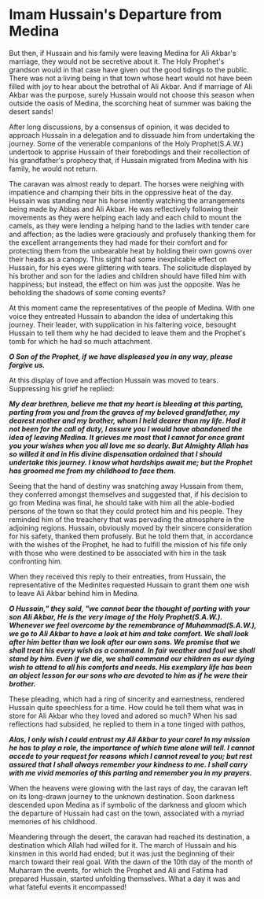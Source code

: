 Imam Hussain's Departure from Medina
====================================

But then, if Hussain and his family were leaving Medina for Ali Akbar's
marriage, they would not be secretive about it. The Holy Prophet's
grandson would in that case have given out the good tidings to the
public. There was not a living being in that town whose heart would not
have been filled with joy to hear about the betrothal of Ali Akbar. And
if marriage of Ali Akbar was the purpose, surely Hussain would not
choose this season when outside the oasis of Medina, the scorching heat
of summer was baking the desert sands!

After long discussions, by a consensus of opinion, it was decided to
approach Hussain in a delegation and to dissuade him from undertaking
the journey. Some of the venerable companions of the Holy
Prophet(S.A.W.) undertook to apprise Hussain of their forebodings and
their recollection of his grandfather's prophecy that, if Hussain
migrated from Medina with his family, he would not return.

The caravan was almost ready to depart. The horses were neighing with
impatience and champing their bits in the oppressive heat of the day.
Hussain was standing near his horse intently watching the arrangements
being made by Abbas and Ali Akbar. He was reflectively following their
movements as they were helping each lady and each child to mount the
camels, as they were lending a helping hand to the ladies with tender
care and affection; as the ladies were graciously and profusely thanking
them for the excellent arrangements they had made for their comfort and
for protecting them from the unbearable heat by holding their own gowns
over their heads as a canopy. This sight had some inexplicable effect on
Hussain, for his eyes were glittering with tears. The solicitude
displayed by his brother and son for the ladies and children should have
filled him with happiness; but instead, the effect on him was just the
opposite. Was he beholding the shadows of some coming events?

At this moment came the representatives of the people of Medina. With
one voice they entreated Hussain to abandon the idea of undertaking this
journey. Their leader, with supplication in his faltering voice,
besought Hussain to tell them why he had decided to leave them and the
Prophet's tomb for which he had so much attachment.

***O Son of the Prophet, if we have displeased you in any way, please
forgive us.***

At this display of love and affection Hussain was moved to tears.
Suppressing his grief he replied:

***My dear brethren, believe me that my heart is bleeding at this
parting, parting from you and from the graves of my beloved grandfather,
my dearest mother and my brother, whom I held dearer than my life. Had
it not been for the call of duty, I assure you I would have abandoned
the idea of leaving Medina. It grieves me most that I cannot for once
grant you your wishes when you all love me so dearly. But Almighty Allah
has so willed it and in His divine dispensation ordained that I should
undertake this journey. I know what hardships await me; but the Prophet
has groomed me from my childhood to face them.***

Seeing that the hand of destiny was snatching away Hussain from them,
they conferred amongst themselves and suggested that, if his decision to
go from Medina was final, he should take with him all the able-bodied
persons of the town so that they could protect him and his people. They
reminded him of the treachery that was pervading the atmosphere in the
adjoining regions. Hussain, obviously moved by their sincere
consideration for his safety, thanked them profusely. But he told them
that, in accordance with the wishes of the Prophet, he had to fulfill
the mission of his fife only with those who were destined to be
associated with him in the task confronting him.

When they received this reply to their entreaties, from Hussain, the
representative of the Medinites requested Hussain to grant them one wish
to leave Ali Akbar behind him in Medina.

***O Hussain," they said, "we cannot bear the thought of parting with
your son Ali Akbar, He is the very image of the Holy Prophet(S.A.W.).
Whenever we feel overcome by the remembrance of Muhammad(S.A.W.), we go
to Ali Akbar to have a look at him and take comfort. We shall look after
him better than we look after our own sons. We promise that we shall
treat his every wish as a command. In fair weather and foul we shall
stand by him. Even if we die, we shall command our children as our dying
wish to attend to all his comforts and needs. His exemplary life has
been an object lesson for our sons who are devoted to him as if he were
their brother.***

These pleading, which had a ring of sincerity and earnestness, rendered
Hussain quite speechless for a time. How could he tell them what was in
store for Ali Akbar who they loved and adored so much? When his sad
reflections had subsided, he replied to them in a tone tinged with
pathos,

***Alas, I only wish I could entrust my Ali Akbar to your care! In my
mission he has to play a role, the importance of which time alone will
tell. I cannot accede to your request for reasons which I cannot reveal
to you; but rest assured that I shall always remember your kindness to
me. I shall carry with me vivid memories of this parting and remember
you in my prayers.***

When the heavens were glowing with the last rays of day, the caravan
left on its long-drawn journey to the unknown destination. Soon darkness
descended upon Medina as if symbolic of the darkness and gloom which the
departure of Hussain had cast on the town, associated with a myriad
memories of his childhood.

Meandering through the desert, the caravan had reached its destination,
a destination which Allah had willed for it. The march of Hussain and
his kinsmen in this world had ended; but it was just the beginning of
their march toward their real goal. With the dawn of the 10th day of the
month of Muharram the events, for which the Prophet and Ali and Fatima
had prepared Hussain, started unfolding themselves. What a day it was
and what fateful events it encompassed!


